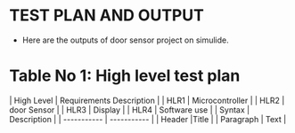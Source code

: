 # TEST PLAN AND OUTPUT
* Here are the outputs of door sensor project on simulide.
# Table No 1: High level test plan
| High Level | Requirements	Description |
| HLR1 | Microcontroller |
| HLR2 | door Sensor |
| HLR3 | Display |
| HLR4 | Software use |
| Syntax | Description |
| ----------- | ----------- |
| Header |Title |
| Paragraph | Text |

